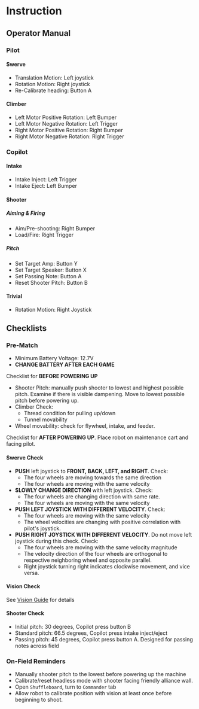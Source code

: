 # Instruction

## Operator Manual

### Pilot

#### Swerve

- Translation Motion: Left joystick
- Rotation Motion: Right joystick
- Re-Calibrate heading: Button A

#### Climber

- Left Motor Positive Rotation: Left Bumper
- Left Motor Negative Rotation: Left Trigger
- Right Motor Positive Rotation: Right Bumper
- Right Motor Negative Rotation: Right Trigger

### Copilot

#### Intake

- Intake Inject: Left Trigger
- Intake Eject: Left Bumper

#### Shooter

##### Aiming & Firing

- Aim/Pre-shooting: Right Bumper
- Load/Fire: Right Trigger

##### Pitch

- Set Target Amp: Button Y
- Set Target Speaker: Button X
- Set Passing Note: Button A
- Reset Shooter Pitch: Button B

#### Trivial

- Rotation Motion: Right Joystick

## Checklists

### Pre-Match

- Minimum Battery Voltage: 12.7V
- **CHANGE BATTERY AFTER EACH GAME**

Checklist for **BEFORE POWERING UP**

- Shooter Pitch: manually push shooter to lowest and highest possible pitch. Examine if there is visible dampening. Move to lowest possible pitch before powering up.
- Climber Check:
  - Thread condition for pulling up/down
  - Tunnel movability
- Wheel movability: check for flywheel, intake, and feeder.

Checklist for **AFTER POWERING UP**. Place robot on maintenance cart and facing pilot.

#### Swerve Check

- **PUSH** left joystick to **FRONT, BACK, LEFT, and RIGHT**. Check:
  - The four wheels are moving towards the same direction
  - The four wheels are moving with the same velocity
- **SLOWLY CHANGE DIRECTION** with left joystick. Check:
  - The four wheels are changing direction with same rate.
  - The four wheels are moving with the same velocity
- **PUSH LEFT JOYSTICK WITH DIFFERENT VELOCITY**. Check:
  - The four wheels are moving with the same velocity
  - The wheel velocities are changing with positive correlation with pilot's joystick.
- **PUSH RIGHT JOYSTICK WITH DIFFERENT VELOCITY**. Do not move left joystick during this check. Check:
  - The four wheels are moving with the same velocity magnitude
  - The velocity direction of the four wheels are orthogonal to respective neighboring wheel and opposite parallel.
  - Right joystick turning right indicates clockwise movement, and vice versa.

#### Vision Check

See [Vision Guide](https://github.com/FRC-Team-Defiant/Vision-Guide/blob/main/docs/Troubleshooting.md) for details

#### Shooter Check

- Initial pitch: 30 degrees, Copilot press button B
- Standard pitch: 66.5 degrees, Copilot press intake inject/eject
- Passing pitch: 45 degrees, Copilot press button A. Designed for passing notes across field

### On-Field Reminders

- Manually shooter pitch to the lowest before powering up the machine
- Calibrate/reset headless mode with shooter facing friendly alliance wall.
- Open `Shuffleboard`, turn to `Commander` tab
- Allow robot to calibrate position with vision at least once before beginning to shoot.

